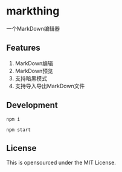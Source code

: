 
# markthing

一个MarkDown编辑器

## Features
1. MarkDown编辑
2. MarkDown预览
3. 支持暗黑模式
4. 支持导入导出MarkDown文件

## Development

`npm i`

`npm start`

## License
This is opensourced under the MIT License.
